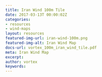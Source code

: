 ```yaml
---
title: Iran Wind 100m Tile
date: 2017-03-13T 00:00:02Z
categories:
- resources
- wind-maps
layout: resources
featured-img-url: iran-wind-100m.png
featured-img-alt: Iran Wind Map
docs-url: vortex_100m_iran_wind_tile.pdf
meta: Iran Wind Map
excerpt: 
author: vortex
keywords: 
---
```


